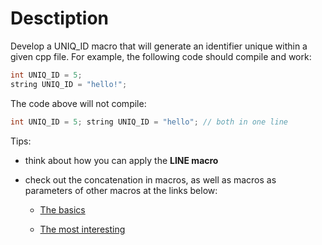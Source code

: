 # Desctiption

Develop a UNIQ_ID macro that will generate an identifier unique within a given cpp file. For example, the following code should compile and work:

```c++
int UNIQ_ID = 5;
string UNIQ_ID = "hello!";
```

The code above will not compile:

```c++
int UNIQ_ID = 5; string UNIQ_ID = "hello"; // both in one line
```

Tips:

 - think about how you can apply the __LINE macro__

 - check out the concatenation in macros, as well as macros as parameters of other macros at the links below:

    - [The basics](https://www.iar.com/knowledge/learn/programming/basics-of-using-the-preprocessor)

    - [The most interesting](https://www.iar.com/knowledge/learn/programming/advanced-preprocessor-tips-and-tricks)